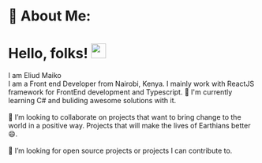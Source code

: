 # 💫 About Me:
# Hello, folks! <img src="https://raw.githubusercontent.com/MartinHeinz/MartinHeinz/master/wave.gif" width="30px"> 
I am Eliud Maiko 
<br>I am a Front end Developer from Nairobi, Kenya. I mainly work with ReactJS  framework for FrontEnd development and Typescript. 🌱 I'm currently learning C# and buliding awesome solutions with it.<br><br>👯 I’m looking to collaborate on projects that want to bring change to the world in a positive way. Projects that will make the lives of Earthians better 😄.<br><br>🤔 I’m looking for open source projects or projects I can contribute to. 